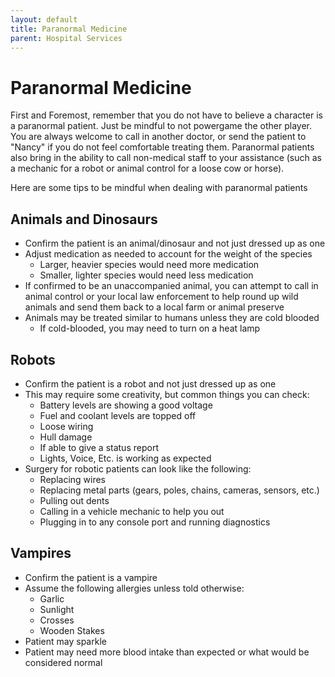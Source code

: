 ```yaml
---
layout: default
title: Paranormal Medicine
parent: Hospital Services
---
```


# Paranormal Medicine

First and Foremost, remember that you do not have to believe a character is a paranormal patient. Just be mindful to not powergame the other player. You are always welcome to call in another doctor, or send the patient to "Nancy" if you do not feel comfortable treating them. Paranormal patients also bring in the ability to call non-medical staff to your assistance (such as a mechanic for a robot or animal control for a loose cow or horse). 

Here are some tips to be mindful when dealing with paranormal patients

## Animals and Dinosaurs

- Confirm the patient is an animal/dinosaur and not just dressed up as one
- Adjust medication as needed to account for the weight of the species
  - Larger, heavier species would need more medication
  - Smaller, lighter species would need less medication
- If confirmed to be an unaccompanied animal, you can attempt to call in animal control or your local law enforcement to help round up wild animals and send them back to a local farm or animal preserve
- Animals may be treated similar to humans unless they are cold blooded
  - If cold-blooded, you may need to turn on a heat lamp

## Robots

- Confirm the patient is a robot and not just dressed up as one
- This may require some creativity, but common things you can check:
  - Battery levels are showing a good voltage
  - Fuel and coolant levels are topped off
  - Loose wiring
  - Hull damage
  - If able to give a status report
  - Lights, Voice, Etc. is working as expected
- Surgery for robotic patients can look like the following:
  - Replacing wires
  - Replacing metal parts (gears, poles, chains, cameras, sensors, etc.)
  - Pulling out dents
  - Calling in a vehicle mechanic to help you out
  - Plugging in to any console port and running diagnostics

## Vampires

- Confirm the patient is a vampire
- Assume the following allergies unless told otherwise:
  - Garlic
  - Sunlight
  - Crosses
  - Wooden Stakes
- Patient may sparkle
- Patient may need more blood intake than expected or what would be considered normal